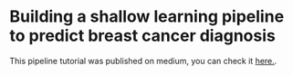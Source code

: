 # Building a shallow learning pipeline to predict breast cancer diagnosis

This pipeline tutorial was published on medium, you can check it [here.](https://theminegreiros.medium.com/building-a-shallow-learning-pipeline-to-predict-breast-cancer-diagnosis-838f88dee327). 



